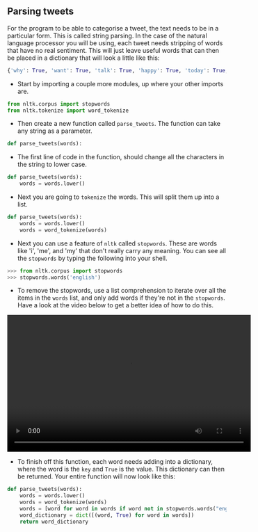 ## Parsing tweets

For the program to be able to categorise a tweet, the text needs to be in a particular form. This is called string parsing. In the case of the natural language processor you will be using, each tweet needs stripping of words that have no real sentiment. This will just leave useful words that can then be placed in a dictionary that will look a little like this:

```python
{'why': True, 'want': True, 'talk': True, 'happy': True, 'today': True, 'hello': True}
```

- Start by importing a couple more modules, up where your other imports are.

```python
from nltk.corpus import stopwords
from nltk.tokenize import word_tokenize
```

- Then create a new function called `parse_tweets`. The function can take any string as a parameter.

```python
def parse_tweets(words):
```

- The first line of code in the function, should change all the characters in the string to lower case.

```python
def parse_tweets(words):
	words = words.lower()
```

- Next you are going to `tokenize` the words. This will split them up into a list.
```python
def parse_tweets(words):
	words = words.lower()
	words = word_tokenize(words)
```

- Next you can use a feature of `nltk` called `stopwords`. These are words like 'i', 'me', and 'my' that don't really carry any meaning. You can see all the `stopwords` by typing the following into your shell.

```python
>>> from nltk.corpus import stopwords
>>> stopwords.words('english')
```

- To remove the stopwords, use a list comprehension to iterate over all the items in the `words` list, and only add words if they're not in the `stopwords`. Have a look at the video below to get a better idea of how to do this.

<video width="560" height="315" controls>
<source src="images/vid_10.webm" type="video/webm">
Your browser does not support WebM video, try FireFox or Chrome
</video>

- To finish off this function, each word needs adding into a dictionary, where the word is the `key` and `True` is the value. This dictionary can then be returned. Your entire function will now look like this:

```python
def parse_tweets(words):
    words = words.lower()
    words = word_tokenize(words)
    words = [word for word in words if word not in stopwords.words("english")]
    word_dictionary = dict([(word, True) for word in words])
    return word_dictionary
```
